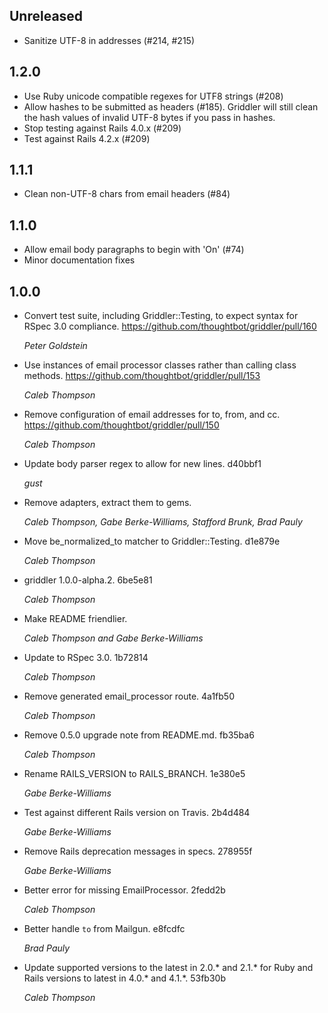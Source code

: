 ## Unreleased

* Sanitize UTF-8 in addresses (#214, #215)

## 1.2.0

* Use Ruby unicode compatible regexes for UTF8 strings (#208)
* Allow hashes to be submitted as headers (#185). Griddler will still clean the
  hash values of invalid UTF-8 bytes if you pass in hashes.
* Stop testing against Rails 4.0.x (#209)
* Test against Rails 4.2.x (#209)

## 1.1.1

* Clean non-UTF-8 chars from email headers (#84)

## 1.1.0

* Allow email body paragraphs to begin with 'On' (#74)
* Minor documentation fixes

## 1.0.0

* Convert test suite, including Griddler::Testing, to expect syntax for RSpec
  3.0 compliance. https://github.com/thoughtbot/griddler/pull/160

  *Peter Goldstein*

* Use instances of email processor classes rather than calling class methods.
  https://github.com/thoughtbot/griddler/pull/153

  *Caleb Thompson*
* Remove configuration of email addresses for to, from, and cc.
  https://github.com/thoughtbot/griddler/pull/150

  *Caleb Thompson*

* Update body parser regex to allow for new lines. d40bbf1

  *gust*
* Remove adapters, extract them to gems.

  *Caleb Thompson, Gabe Berke-Williams, Stafford Brunk, Brad Pauly*
* Move be_normalized_to matcher to Griddler::Testing. d1e879e

  *Caleb Thompson*
* griddler 1.0.0-alpha.2. 6be5e81

  *Caleb Thompson*
* Make README friendlier.

  *Caleb Thompson and Gabe Berke-Williams*
* Update to RSpec 3.0. 1b72814

  *Caleb Thompson*
* Remove generated email_processor route. 4a1fb50

  *Caleb Thompson*
* Remove 0.5.0 upgrade note from README.md. fb35ba6

  *Caleb Thompson*
* Rename RAILS_VERSION to RAILS_BRANCH. 1e380e5

  *Gabe Berke-Williams*
* Test against different Rails version on Travis. 2b4d484

  *Gabe Berke-Williams*
* Remove Rails deprecation messages in specs. 278955f

  *Gabe Berke-Williams*
* Better error for missing EmailProcessor. 2fedd2b

  *Caleb Thompson*
* Better handle `to` from Mailgun. e8fcdfc

  *Brad Pauly*
* Update supported versions to the latest in 2.0.\* and 2.1.\* for Ruby and
  Rails versions to latest in 4.0.\* and 4.1.\*. 53fb30b

  *Caleb Thompson*
